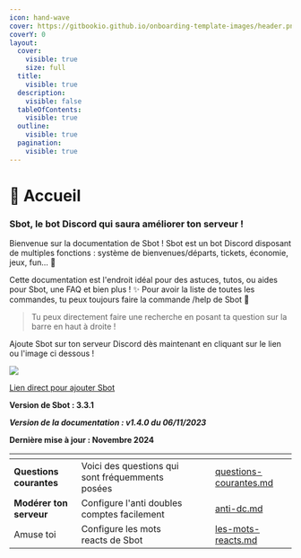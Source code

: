 ```yaml
---
icon: hand-wave
cover: https://gitbookio.github.io/onboarding-template-images/header.png
coverY: 0
layout:
  cover:
    visible: true
    size: full
  title:
    visible: true
  description:
    visible: false
  tableOfContents:
    visible: true
  outline:
    visible: true
  pagination:
    visible: true
---
```


# 🤖 Accueil

### **Sbot**, le bot Discord qui saura améliorer ton serveur ! <a href="#sbot-le-bot-discord-qui-saura-ameliorer-ton-serveur" id="sbot-le-bot-discord-qui-saura-ameliorer-ton-serveur"></a>

Bienvenue sur la documentation de Sbot ! Sbot est un bot Discord disposant de multiples fonctions : système de bienvenues/départs, tickets, économie, jeux, fun... 🚀

Cette documentation est l'endroit idéal pour des astuces, tutos, ou aides pour Sbot, une FAQ et bien plus ! ✨ Pour avoir la liste de toutes les commandes, tu peux toujours faire la commande /help de Sbot 🤖

> Tu peux directement faire une recherche en posant ta question sur la barre en haut à droite !

Ajoute Sbot sur ton serveur Discord dès maintenant en cliquant sur le lien ou l'image ci dessous !

[![](https://sbot.gitbook.io/\~gitbook/image?url=https%3A%2F%2Fcdn.discordapp.com%2Favatars%2F988866995393024040%2F62ede995b6ba42d985a87d48300688fa.webp\&width=300\&dpr=4\&quality=100\&sign=ab8c577f\&sv=1)](https://top.gg/bot/988866995393024040)

[Lien direct pour ajouter Sbot](https://discord.com/api/oauth2/authorize?client\_id=988866995393024040\&permissions=1618400898160\&scope=applications.commands%20bot)

**Version de Sbot : 3.3.1**

_**Version de la documentation : v1.4.0 du 06/11/2023**_

**Dernière mise à jour : Novembre 2024**

<table data-view="cards"><thead><tr><th></th><th></th><th data-hidden data-card-cover data-type="files"></th><th data-hidden></th><th data-hidden data-card-target data-type="content-ref"></th></tr></thead><tbody><tr><td><strong>Questions courantes</strong></td><td>Voici des questions qui sont fréquemments posées</td><td></td><td></td><td><a href="faq/questions-courantes.md">questions-courantes.md</a></td></tr><tr><td><strong>Modérer ton serveur</strong></td><td>Configure l'anti doubles comptes facilement</td><td></td><td></td><td><a href="tutos/moderation/anti-dc.md">anti-dc.md</a></td></tr><tr><td>Amuse toi</td><td>Configure les mots reacts de Sbot</td><td></td><td></td><td><a href="tutos/les-mots-reacts.md">les-mots-reacts.md</a></td></tr></tbody></table>
